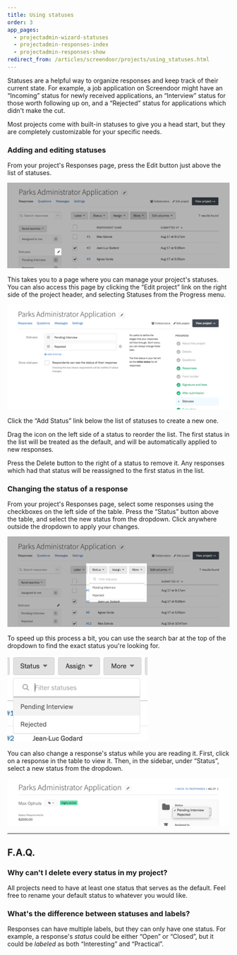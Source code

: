 ```yaml
---
title: Using statuses
order: 3
app_pages:
  - projectadmin-wizard-statuses
  - projectadmin-responses-index
  - projectadmin-responses-show
redirect_from: /articles/screendoor/projects/using_statuses.html
---
```


Statuses are a helpful way to organize responses and keep track of their current state. For example, a job application on Screendoor might have an &ldquo;Incoming&rdquo; status for newly received applications, an &ldquo;Interview&rdquo; status for those worth following up on, and a &ldquo;Rejected&rdquo; status for applications which didn't make the cut.

Most projects come with built-in statuses to give you a head start, but they are completely customizable for your specific needs.

### Adding and editing statuses

From your project's Responses page, press the Edit button just above the list of statuses.

![Button to edit statuses.](../images/status_1.png)

This takes you to a page where you can manage your project's statuses. You can also access this page by clicking the &ldquo;Edit project&rdquo; link on the right side of the project header, and selecting Statuses from the Progress menu.

![Statuses page when setting up a project.](../images/status_2.png)

Click the &ldquo;Add Status&rdquo; link below the list of statuses to create a new one.

Drag the icon on the left side of a status to reorder the list. The first status in the list will be treated as the default, and will be automatically applied to new responses.

Press the Delete button to the right of a status to remove it. Any responses which had that status will be reassigned to the first status in the list.

### Changing the status of a response

From your project's Responses page, select some responses using the checkboxes on the left side of the table. Press the &ldquo;Status&rdquo; button above the table, and select the new status from the dropdown. Click anywhere outside the dropdown to apply your changes.

![Changing the status from the Responses page.](../images/status_3.png)

To speed up this process a bit, you can use the search bar at the top of the dropdown to find the exact status you're looking for.

![Searching for a status.](../images/search_status.gif)

You can also change a response's status while you are reading it. First, click on a response in the table to view it. Then, in the sidebar, under &ldquo;Status&rdquo;, select a new status from the dropdown.

![Changing the status of one response.](../images/status_4.png)

---

## F.A.Q.

### Why can't I delete every status in my project?
All projects need to have at least one status that serves as the default. Feel free to rename your default status to whatever you would like.

### What's the difference between statuses and labels?
Responses can have multiple labels, but they can only have one status. For example, a response's _status_ could be either &ldquo;Open&rdquo; or &ldquo;Closed&rdquo;, but it could be _labeled_ as both &ldquo;Interesting&rdquo; and &ldquo;Practical&rdquo;.
